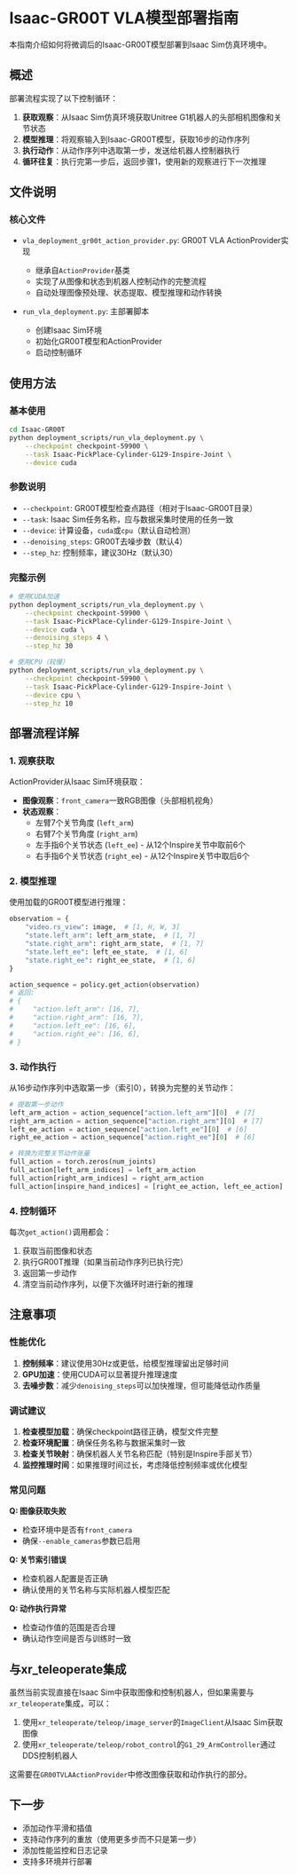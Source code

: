 # Isaac-GR00T VLA模型部署指南

本指南介绍如何将微调后的Isaac-GR00T模型部署到Isaac Sim仿真环境中。

## 概述

部署流程实现了以下控制循环：

1. **获取观察**：从Isaac Sim仿真环境获取Unitree G1机器人的头部相机图像和关节状态
2. **模型推理**：将观察输入到Isaac-GR00T模型，获取16步的动作序列
3. **执行动作**：从动作序列中选取第一步，发送给机器人控制器执行
4. **循环往复**：执行完第一步后，返回步骤1，使用新的观察进行下一次推理

## 文件说明

### 核心文件

- `vla_deployment_gr00t_action_provider.py`: GR00T VLA ActionProvider实现
  - 继承自`ActionProvider`基类
  - 实现了从图像和状态到机器人控制动作的完整流程
  - 自动处理图像预处理、状态提取、模型推理和动作转换

- `run_vla_deployment.py`: 主部署脚本
  - 创建Isaac Sim环境
  - 初始化GR00T模型和ActionProvider
  - 启动控制循环

## 使用方法

### 基本使用

```bash
cd Isaac-GR00T
python deployment_scripts/run_vla_deployment.py \
    --checkpoint checkpoint-59900 \
    --task Isaac-PickPlace-Cylinder-G129-Inspire-Joint \
    --device cuda
```

### 参数说明

- `--checkpoint`: GR00T模型检查点路径（相对于Isaac-GR00T目录）
- `--task`: Isaac Sim任务名称，应与数据采集时使用的任务一致
- `--device`: 计算设备，`cuda`或`cpu`（默认自动检测）
- `--denoising_steps`: GR00T去噪步数（默认4）
- `--step_hz`: 控制频率，建议30Hz（默认30）

### 完整示例

```bash
# 使用CUDA加速
python deployment_scripts/run_vla_deployment.py \
    --checkpoint checkpoint-59900 \
    --task Isaac-PickPlace-Cylinder-G129-Inspire-Joint \
    --device cuda \
    --denoising_steps 4 \
    --step_hz 30

# 使用CPU（较慢）
python deployment_scripts/run_vla_deployment.py \
    --checkpoint checkpoint-59900 \
    --task Isaac-PickPlace-Cylinder-G129-Inspire-Joint \
    --device cpu \
    --step_hz 10
```

## 部署流程详解

### 1. 观察获取

ActionProvider从Isaac Sim环境获取：

- **图像观察**：`front_camera`一致RGB图像（头部相机视角）
- **状态观察**：
  - 左臂7个关节角度 (`left_arm`)
  - 右臂7个关节角度 (`right_arm`)
  - 左手指6个关节状态 (`left_ee`) - 从12个Inspire关节中取前6个
  - 右手指6个关节状态 (`right_ee`) - 从12个Inspire关节中取后6个

### 2. 模型推理

使用加载的GR00T模型进行推理：

```python
observation = {
    "video.rs_view": image,  # [1, H, W, 3]
    "state.left_arm": left_arm_state,  # [1, 7]
    "state.right_arm": right_arm_state,  # [1, 7]
    "state.left_ee": left_ee_state,  # [1, 6]
    "state.right_ee": right_ee_state,  # [1, 6]
}

action_sequence = policy.get_action(observation)
# 返回:
# {
#     "action.left_arm": [16, 7],
#     "action.right_arm": [16, 7],
#     "action.left_ee": [16, 6],
#     "action.right_ee": [16, 6],
# }
```

### 3. 动作执行

从16步动作序列中选取第一步（索引0），转换为完整的关节动作：

```python
# 提取第一步动作
left_arm_action = action_sequence["action.left_arm"][0]  # [7]
right_arm_action = action_sequence["action.right_arm"][0]  # [7]
left_ee_action = action_sequence["action.left_ee"][0]  # [6]
right_ee_action = action_sequence["action.right_ee"][0]  # [6]

# 转换为完整关节动作张量
full_action = torch.zeros(num_joints)
full_action[left_arm_indices] = left_arm_action
full_action[right_arm_indices] = right_arm_action
full_action[inspire_hand_indices] = [right_ee_action, left_ee_action]
```

### 4. 控制循环

每次`get_action()`调用都会：
1. 获取当前图像和状态
2. 执行GR00T推理（如果当前动作序列已执行完）
3. 返回第一步动作
4. 清空当前动作序列，以便下次循环时进行新的推理

## 注意事项

### 性能优化

1. **控制频率**：建议使用30Hz或更低，给模型推理留出足够时间
2. **GPU加速**：使用CUDA可以显著提升推理速度
3. **去噪步数**：减少`denoising_steps`可以加快推理，但可能降低动作质量

### 调试建议

1. **检查模型加载**：确保checkpoint路径正确，模型文件完整
2. **检查环境配置**：确保任务名称与数据采集时一致
3. **检查关节映射**：确保机器人关节名称匹配（特别是Inspire手部关节）
4. **监控推理时间**：如果推理时间过长，考虑降低控制频率或优化模型

### 常见问题

**Q: 图像获取失败**
- 检查环境中是否有`front_camera`
- 确保`--enable_cameras`参数已启用

**Q: 关节索引错误**
- 检查机器人配置是否正确
- 确认使用的关节名称与实际机器人模型匹配

**Q: 动作执行异常**
- 检查动作值的范围是否合理
- 确认动作空间是否与训练时一致

## 与xr_teleoperate集成

虽然当前实现直接在Isaac Sim中获取图像和控制机器人，但如果需要与`xr_teleoperate`集成，可以：

1. 使用`xr_teleoperate/teleop/image_server`的`ImageClient`从Isaac Sim获取图像
2. 使用`xr_teleoperate/teleop/robot_control`的`G1_29_ArmController`通过DDS控制机器人

这需要在`GR00TVLAActionProvider`中修改图像获取和动作执行的部分。

## 下一步

- 添加动作平滑和插值
- 支持动作序列的重放（使用更多步而不只是第一步）
- 添加性能监控和日志记录
- 支持多环境并行部署

